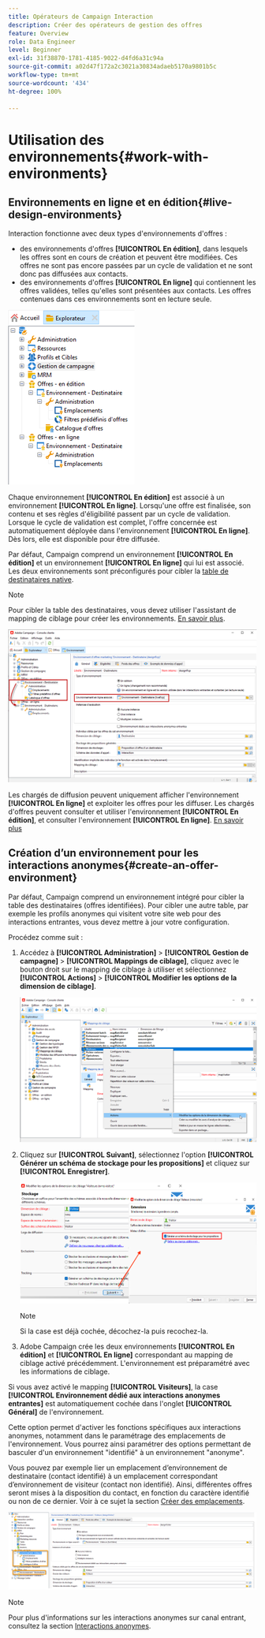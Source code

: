 ```yaml
---
title: Opérateurs de Campaign Interaction
description: Créer des opérateurs de gestion des offres
feature: Overview
role: Data Engineer
level: Beginner
exl-id: 31f38870-1781-4185-9022-d4fd6a31c94a
source-git-commit: a02d47f172a2c3021a30834adaeb5170a9801b5c
workflow-type: tm+mt
source-wordcount: '434'
ht-degree: 100%

---
```


# Utilisation des environnements{#work-with-environments}

## Environnements en ligne et en édition{#live-design-environments}

Interaction fonctionne avec deux types d&#39;environnements d&#39;offres :

* des environnements d&#39;offres **[!UICONTROL En édition]**, dans lesquels les offres sont en cours de création et peuvent être modifiées. Ces offres ne sont pas encore passées par un cycle de validation et ne sont donc pas diffusées aux contacts.
* des environnements d&#39;offres **[!UICONTROL En ligne]** qui contiennent les offres validées, telles qu&#39;elles sont présentées aux contacts. Les offres contenues dans ces environnements sont en lecture seule.

![](assets/offer_environments_overview_001.png)

Chaque environnement **[!UICONTROL En édition]** est associé à un environnement **[!UICONTROL En ligne]**. Lorsqu&#39;une offre est finalisée, son contenu et ses règles d&#39;éligibilité passent par un cycle de validation. Lorsque le cycle de validation est complet, l&#39;offre concernée est automatiquement déployée dans l&#39;environnement **[!UICONTROL En ligne]**. Dès lors, elle est disponible pour être diffusée.

Par défaut, Campaign comprend un environnement **[!UICONTROL En édition]** et un environnement **[!UICONTROL En ligne]** qui lui est associé. Les deux environnements sont préconfigurés pour cibler la [table de destinataires native](../dev/datamodel.md#ootb-profiles).

>[!NOTE]
>
>Pour cibler la table des destinataires, vous devez utiliser l&#39;assistant de mapping de ciblage pour créer les environnements. [En savoir plus](#creating-an-offer-environment).

![](assets/offer_environments_overview_002.png)

Les chargés de diffusion peuvent uniquement afficher l&#39;environnement **[!UICONTROL En ligne]** et exploiter les offres pour les diffuser. Les chargés d&#39;offres peuvent consulter et utiliser l&#39;environnement **[!UICONTROL En édition]**, et consulter l&#39;environnement **[!UICONTROL En ligne]**. [En savoir plus](interaction-operators.md)

## Création dʼun environnement pour les interactions anonymes{#create-an-offer-environment}

Par défaut, Campaign comprend un environnement intégré pour cibler la table des destinataires (offres identifiées). Pour cibler une autre table, par exemple les profils anonymes qui visitent votre site web pour des interactions entrantes, vous devez mettre à jour votre configuration.

Procédez comme suit :

1. Accédez à **[!UICONTROL Administration]** > **[!UICONTROL Gestion de campagne]** > **[!UICONTROL Mappings de ciblage]**, cliquez avec le bouton droit sur le mapping de ciblage à utiliser et sélectionnez **[!UICONTROL Actions]** > **[!UICONTROL Modifier les options de la dimension de ciblage]**.

   ![](assets/offer_env_anonymous_001.png)

1. Cliquez sur **[!UICONTROL Suivant]**, sélectionnez l&#39;option **[!UICONTROL Générer un schéma de stockage pour les propositions]** et cliquez sur **[!UICONTROL Enregistrer]**.

   ![](assets/offer_env_anonymous_002.png)

   >[!NOTE]
   >
   >Si la case est déjà cochée, décochez-la puis recochez-la.

1. Adobe Campaign crée les deux environnements **[!UICONTROL En édition]** et **[!UICONTROL En ligne]** correspondant au mapping de ciblage activé précédemment. L&#39;environnement est préparamétré avec les informations de ciblage.

Si vous avez activé le mapping **[!UICONTROL Visiteurs]**, la case **[!UICONTROL Environnement dédié aux interactions anonymes entrantes]** est automatiquement cochée dans l&#39;onglet **[!UICONTROL Général]** de l&#39;environnement.

Cette option permet d&#39;activer les fonctions spécifiques aux interactions anonymes, notamment dans le paramétrage des emplacements de l&#39;environnement. Vous pourrez ainsi paramétrer des options permettant de basculer d&#39;un environnement &quot;identifié&quot; à un environnement &quot;anonyme&quot;.

Vous pouvez par exemple lier un emplacement dʼenvironnement de destinataire (contact identifié) à un emplacement correspondant dʼenvironnement de visiteur (contact non identifié). Ainsi, différentes offres seront mises à la disposition du contact, en fonction du caractère identifié ou non de ce dernier. Voir à ce sujet la section [Créer des emplacements](interaction-offer-spaces.md).

![](assets/offer_env_anonymous_003.png)

>[!NOTE]
>
>Pour plus d&#39;informations sur les interactions anonymes sur canal entrant, consultez la section [Interactions anonymes](anonymous-interactions.md).
